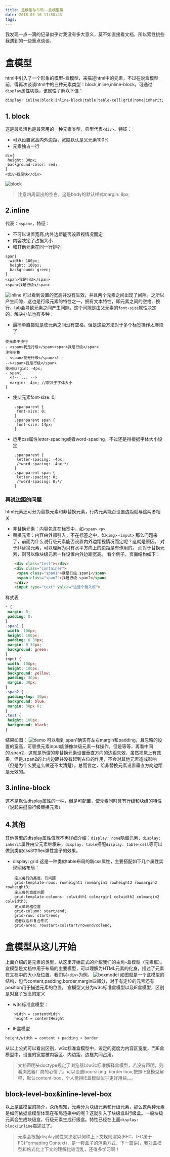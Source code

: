 ```yaml
---
title: 盒模型与布局--盒模型篇
date: 2018-05-16 11:58:43
tags:
---
```

我发现一点一滴的记录似乎对我没有多大意义，莫不如直接看文档，所以索性挑些我遇到的一些重点谈谈。

# 盒模型

html中引入了一个形象的模型–盒模型，来描述html中的元素，不过在说盒模型前，得再次谈谈html中的三种元素类型：block,inline,inline-block。可通过`display`属性切换，该属性了解以下值：

```css
display: inline|block|inline-block|table|table-cell|grid|none|inherit;
```
## 1\. block

这是最灵活也是最常用的一种元素类型，典型代表`<div>`。特征：
<!-- more -->
*   可以设置宽高内外边距，宽度默认是父元素100%
*   元素独占一行
```
div{
 height: 30px;
 background-color: red;
}
<div>我是块</div>
```
![block](block.png)

> 注意四周留出的空白，这是body的默认样式margin: 8px;

## 2.inline

代表：`<span>`，特征：

*   不可以设置宽高,内外边距能否设置视情况而定
*   内容决定了占据大小
*   和其他元素在同一行排列
```
span{
  width: 100px;
  height: 100px;
  background: green;
}
<span>我是行级</span>
<span>我是行级</span>
```
![inline](inline.png)
可以看到设置的宽高并没有生效，并且两个元素之间出现了间隙。之所以产生间隙，这也是行级元素的特性之一，拥有文本特性，即元素之间的空格、换行、tab会导致元素之间产生间隙，这个间隙是由父元素的`font-size`属性决定的。解决办法也有多种：

*   最简单直接就是使元素之间没有空格，但是这些方法对于多个标签操作太麻烦了 
```
使元素不换行
- <span>我是行级</span><span>我是行级</span>
注释空格
- <span>我是行级</span><!--
--><span>我是行级</span>
使用margin: -4px;
- span{
  <!-- ... -->
  margin: -4px; //取决于字体大小
}
```

* 使父元素font-size: 0;
```
    .spanparent {
     font-size: 0;
    }
    .spanparent span {
     font-size: 14px;
    } 

```

*   运用css属性letter-spacing或者word-spacing，不过还是得根据字体大小设定
```
    .spanparent {
     letter-spacing: -4px;
     /*word-spacing: -4px;*/
    }
    .spanparent span {
     letter-spacing: 0;
     /*word-spacing: 0;*/
    } 

```

### 再说边距的问题

html元素还可分为替换元素和非替换元素，行内元素能否设置边距就与这两者相关

*   非替换元素：内容包含在标签中，如`<span>` `<p>`
*   替换元素：内容由外部引入，不在标签之中，如`<img>` `<input>`
    那么问题来了，前面为什么说行级元素能否设置内外边距视情况而定呢？这就是原因。
    对于非替换元素，可以理解为只有水平方向上的边距是有作用的。
    而对于替换元素，则可以像块级元素一样设置内外边距宽高。
    看个例子，页面结构如下：
```html
    <div class="test"></div>
    <div class="container">
     <span class="span1">我是行级.span1</span>
     <span class="span2">我是行级.span2</span>
    </div>
    <input type="text" value="这是个输入框"> 

```

样式表
```css
* {
 margin: 0;
 padding: 0;
}
.span1 {
 width: 100px;
 height: 100px;
 padding: 0 30px;
 margin: 0 30px;
 background: green;
}
input {
 width: 100px;
 height: 100px;
 background: yellow;
 padding: 30px;
 margin: 30px;
}
.span2 {
 padding-top: 30px;
 background: blue;
 margin: 30px 0;
}
.test {
 height: 100px;
 background: black;
}

```

结果如图：
![demo](inlinedemo.png)
可以看到.span1确实有左右margin和padding，且忽略的设置的宽高，可替换元素input能够像块级元素一样操作，但是等等，再看中间的.span2，这就是所谓的非替换元素设置垂直方向的边距失效，虽然视觉上有效果，但是.span2的上内边距并没有起到占位的作用，不会对其他元素造成影响（但是为什么要这么做还不太清楚）。总而言之，给非替换元素设置垂直方向边距是无效的。

## 3.inline-block

这不是默认display属性的一种，但是可配置，使元素同时具有行级和块级的特性（说起来挺像行级替换元素）

## 4.其他

其他类型的display属性值就不再详细介绍：`display: none`隐藏元素，`display: inherit`属性由父元素继承来，`display: table`搭配`display: table-cell`等可以做到类似css3中flex弹性盒子的效果。

*   display: grid
    这是一种类似table布局的新css属性，主要搭配如下几个属性实现网格布局：

```
    定义每行的高度，行间距
    grid-template-rows: rowheight1 rowmargin1 rowheight2 rowmargin2 rowheight3;
    定义每列宽度间距
    grid-template-columns: colwidth1 colmargin1 colwidth2 colmargin2 colwidth3;
    定义单元格位置
    grid-column: start/end;
    grid-row: start/end;
    或者以这种复合形式
    grid-area: rowstart/colstart/rowend/colend; 

```

# 盒模型从这儿开始

上面介绍的是元素的类型，从这里开始正式的介绍我们的主角–盒模型（元素框）。盒模型是文档中用于布局的主要模型，可以理解为HTML元素的化身，描述了元素在文档中的大小及位置，我们以`<div>`为例。
![boxmodel](boxmodel.png)
如图就是一个盒模型的结构，包含content,padding,border,margin四部分，对于有定位的元素还有position用于描述元素的位置。
盒模型又分为w3c标准盒模型以及IE盒模型，区别是对盒子宽高的定义

*   w3c标准盒模型：
```
    width = contentWidth
    height = contentHeight
```

*   IE盒模型

```
height/width = content + padding + border

```
从以上公式可以看出区别，w3c标准盒模型中，设定的宽度为内容区宽度，而IE盒模型中，设置的宽度被内容区、内边距、边框共同占用。

> 文档声明头doctype规定了浏览器以w3c标准解释盒模型，若没有声明，则看浏览器厂商的心情了。可以设置box-sizing: border-box;按照IE盒模型解释，默认content-box，个人觉得IE盒模型似乎更好用些。。。

## block-level-box&inline-level-box

以上是盒模型的简介，众所周知，元素分为块级元素和行级元素，那么这两种元素是如何依据盒模型体现在布局渲染中的呢？这就引入了块级盒&行级盒。一般块级元素会生成块级盒，行级元素生成行级盒。特性已经在上面`display: block|inline`描述过了。

> 元素会根据display属性来决定以何种上下文规则渲染(BFC、IFC属于FC(Formatting Context)，是一套盒子的渲染方式，下一篇讲)，我对盒模型和格式化上下文的理解比较混乱，还得多学习啊！